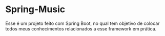 # Spring-Music
Esse é um projeto feito com Spring Boot, no qual tem objetivo de colocar todos meus conhecimentos relacionados a esse framework em prática. 
